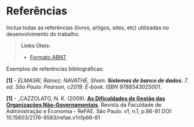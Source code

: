 # Referências

Inclua todas as referências (livros, artigos, sites, etc) utilizadas no desenvolvimento do trabalho.

> **Links Úteis**:
> - [Formato ABNT](https://www.normastecnicas.com/referencias/)

Exemplos de referências bibliográficas:

**[1]** - _ELMASRI, Ramez; NAVATHE, Sham. **Sistemas de banco de dados**. 7. ed. São Paulo: Pearson, c2019. E-book. ISBN 9788543025001._

**[1]** - _CAZZOLATO, N. K. (2009). [**As Dificuldades de Gestão das Organizações Não-Governamentais**](https://core.ac.uk/download/pdf/229080571.pdf). Revista da Faculdade de Administração e Economia - ReFAE. São Paulo. v1, n.1, p.66-81 DOI: 10.15603/2176-9583/refae.v1n1p66-81
